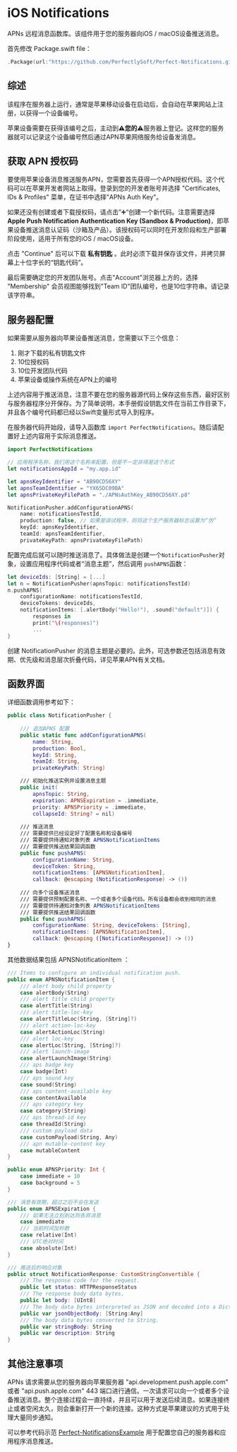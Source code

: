 # iOS Notifications

APNs 远程消息函数库。该组件用于您的服务器向iOS / macOS设备推送消息。

首先修改 Package.swift file：

``` swift
.Package(url:"https://github.com/PerfectlySoft/Perfect-Notifications.git", majorVersion: 3)
```

## 综述

该程序在服务器上运行，通常是苹果移动设备在启动后，会自动在苹果网站上注册，以获得一个设备编号。

苹果设备需要在获得该编号之后，主动到⚠️**您的**⚠️服务器上登记。这样您的服务器就可以记录这个设备编号然后通过APN苹果网络服务给设备发消息。


## 获取 APN 授权码

要使用苹果设备消息推送服务APN，您需要首先获得一个APN授权代码。这个代码可以在苹果开发者网站上取得。登录到您的开发者账号并选择 "Certificates, IDs &amp; Profiles" 菜单，在证书中选择"APNs Auth Key"。

如果还没有创建或者下载授权码，请点击”➕“创建一个新代码。注意需要选择 **Apple Push Notification Authentication Key (Sandbox & Production)**，即苹果设备推送消息认证码（沙箱及产品）。该授权码可以同时在开发阶段和生产部署阶段使用，适用于所有您的iOS / macOS设备。

点击 "Continue" 后可以下载 **私有钥匙** 。此时必须下载并保存该文件，并拷贝屏幕上十位字长的“钥匙代码”。

最后需要确定您的开发团队账号。点击"Account"浏览器上方的，选择 "Membership" 会员视图能够找到"Team ID"团队编号，也是10位字符串。请记录该字符串。

## 服务器配置

如果需要从服务器向苹果设备推送消息，您需要以下三个信息：

1. 刚才下载的私有钥匙文件
2. 10位授权码
3. 10位开发团队代码
4. 苹果设备或操作系统在APN上的编号

上述内容用于推送消息，注意不要在您的服务器源代码上保存这些东西，最好区别与服务器程序分开保存。为了简单说明，本手册假设钥匙文件在当前工作目录下，并且各个编号代码都已经以Swift变量形式导入到程序。

在服务器代码开始段，请导入函数库 `import PerfectNotifications`。随后请配置好上述内容用于实际消息推送。

``` swift
import PerfectNotifications

// 应用程序名称，我们用这个名称来配置，但是不一定非得是这个形式
let notificationsAppId = "my.app.id"

let apnsKeyIdentifier = "AB90CD56XY"
let apnsTeamIdentifier = "YX65DC09BA"
let apnsPrivateKeyFilePath = "./APNsAuthKey_AB90CD56XY.p8"

NotificationPusher.addConfigurationAPNS(
	name: notificationsTestId, 
	production: false, // 如果是调试程序，则将这个生产服务器标志设置为“伪”
	keyId: apnsKeyIdentifier, 
	teamId: apnsTeamIdentifier, 
	privateKeyPath: apnsPrivateKeyFilePath)
```

配置完成后就可以随时推送消息了。具体做法是创建一个`NotificationPusher`对象，设置应用程序代码或者“消息主题”，然后调用 `pushAPNS`函数：

``` swift
let deviceIds: [String] = [...]
let n = NotificationPusher(apnsTopic: notificationsTestId)
n.pushAPNS(
	configurationName: notificationsTestId, 
	deviceTokens: deviceIds, 
	notificationItems: [.alertBody("Hello!"), .sound("default")]) {
		responses in
		print("\(responses)")
		...
}
```

创建 NotificationPusher 的消息主题是必要的。此外，可选参数还包括消息有效期、优先级和消息层次折叠代码，详见苹果APN有关文档。

## 函数界面

详细函数调用参考如下：

```swift
public class NotificationPusher {
	
	/// 追加APNS 配置
	public static func addConfigurationAPNS(
		name: String, 
		production: Bool, 
		keyId: String, 
		teamId: String, 
		privateKeyPath: String)

	/// 初始化推送实例并设置消息主题
	public init(
		apnsTopic: String,
		expiration: APNSExpiration = .immediate,
		priority: APNSPriority = .immediate,
		collapseId: String? = nil)
		
	/// 推送消息
	/// 需要提供已经设定好了配置名称和设备编号
	/// 需要提供待通知对象列表 APNSNotificationItems
	/// 需要提供推送结果回调函数
	public func pushAPNS(
		configurationName: String, 
		deviceToken: String, 
		notificationItems: [APNSNotificationItem], 
		callback: @escaping (NotificationResponse) -> ())
	
	/// 向多个设备推送消息
	/// 需要提供预制配置名称、一个或者多个设备代码。所有设备都会收到相同的消息
	/// 需要提供待通知对象列表 APNSNotificationItems
	/// 需要提供推送结果回调函数
	public func pushAPNS(
		configurationName: String, deviceTokens: [String],
		notificationItems: [APNSNotificationItem],
		callback: @escaping ([NotificationResponse]) -> ())
}
```

其他数据结果包括 APNSNotificationItem ：

```swift
/// Items to configure an individual notification push.
public enum APNSNotificationItem {
    /// alert body child property
	case alertBody(String)
    /// alert title child property
	case alertTitle(String)
    /// alert title-loc-key
	case alertTitleLoc(String, [String]?)
    /// alert action-loc-key
	case alertActionLoc(String)
    /// alert loc-key
	case alertLoc(String, [String]?)
    /// alert launch-image
	case alertLaunchImage(String)
    /// aps badge key
	case badge(Int)
    /// aps sound key
	case sound(String)
    /// aps content-available key
	case contentAvailable
	/// aps category key
	case category(String)
	/// aps thread-id key
	case threadId(String)
    /// custom payload data
	case customPayload(String, Any)
    /// apn mutable-content key
	case mutableContent
}

public enum APNSPriority: Int {
	case immediate = 10
	case background = 5
}

/// 消息有效期，超过之后不会在发送
public enum APNSExpiration {
	/// 如果无法立刻到达则丢弃消息
	case immediate
	/// 当前时间加秒数
	case relative(Int)
	/// UTC绝对时间
	case absolute(Int)
}

/// 推送后的响应对象
public struct NotificationResponse: CustomStringConvertible {
	/// The response code for the request.
	public let status: HTTPResponseStatus
	/// The response body data bytes.
	public let body: [UInt8]
	/// The body data bytes interpreted as JSON and decoded into a Dictionary.
	public var jsonObjectBody: [String:Any]
	/// The body data bytes converted to String.
	public var stringBody: String
	public var description: String
}
```

## 其他注意事项

APNs 请求需要从您的服务器向苹果服务器 "api.development.push.apple.com" 或者 "api.push.apple.com" 443 端口进行通信。一次请求可以向一个或者多个设备推送消息。整个连接过程会一直持续，并且可以用于发送后续消息。如果连接终止或者空闲太久，则会重新打开一个新的连接。这种方式是苹果建议的方式用于处理大量同步通知。

可以参考代码示范 [Perfect-NotificationsExample](https://github.com/PerfectExamples/Perfect-NotificationsExample) 用于配置您自己的服务器和应用程序消息推送。

